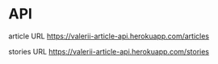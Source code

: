 # API

article URL https://valerii-article-api.herokuapp.com/articles

stories URL https://valerii-article-api.herokuapp.com/stories
